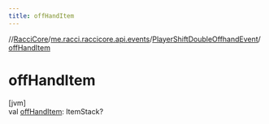 ```yaml
---
title: offHandItem
---
```

//[RacciCore](../../../index.html)/[me.racci.raccicore.api.events](../index.html)/[PlayerShiftDoubleOffhandEvent](index.html)/[offHandItem](off-hand-item.html)



# offHandItem



[jvm]\
val [offHandItem](off-hand-item.html): ItemStack?





